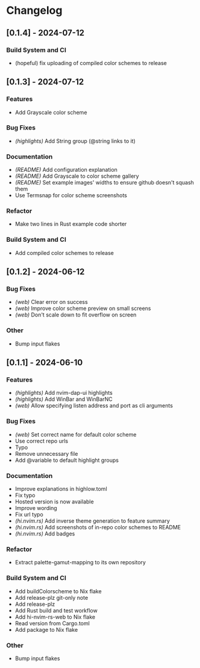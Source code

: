 # Changelog

## [0.1.4] - 2024-07-12

### Build System and CI

- (hopeful) fix uploading of compiled color schemes to release

## [0.1.3] - 2024-07-12

### Features

- Add Grayscale color scheme

### Bug Fixes

- *(highlights)* Add String group (@string links to it)

### Documentation

- *(README)* Add configuration explanation
- *(README)* Add Grayscale to color scheme gallery
- *(README)* Set example images' widths to ensure github doesn't squash them
- Use Termsnap for color scheme screenshots

### Refactor

- Make two lines in Rust example code shorter

### Build System and CI

- Add compiled color schemes to release

## [0.1.2] - 2024-06-12

### Bug Fixes

- *(web)* Clear error on success
- *(web)* Improve color scheme preview on small screens
- *(web)* Don't scale down to fit overflow on screen

### Other

- Bump input flakes

## [0.1.1] - 2024-06-10

### Features

- *(highlights)* Add nvim-dap-ui highlights
- *(highlights)* Add WinBar and WinBarNC
- *(web)* Allow specifying listen address and port as cli arguments

### Bug Fixes

- *(web)* Set correct name for default color scheme
- Use correct repo urls
- Typo
- Remove unnecessary file
- Add @variable to default highlight groups

### Documentation

- Improve explanations in highlow.toml
- Fix typo
- Hosted version is now available
- Improve wording
- Fix url typo
- *(hi.nvim.rs)* Add inverse theme generation to feature summary
- *(hi.nvim.rs)* Add screenshots of in-repo color schemes to README
- *(hi.nvim.rs)* Add badges

### Refactor

- Extract palette-gamut-mapping to its own repository

### Build System and CI

- Add buildColorscheme to Nix flake
- Add release-plz git-only note
- Add release-plz
- Add Rust build and test workflow
- Add hi-nvim-rs-web to Nix flake
- Read version from Cargo.toml
- Add package to Nix flake

### Other

- Bump input flakes

